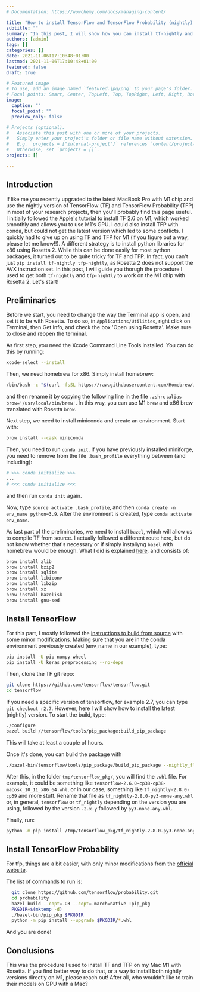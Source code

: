 ```yaml
---
# Documentation: https://wowchemy.com/docs/managing-content/

title: "How to install TensorFlow and TensorFlow Probability (nightly) on Mac M1 Pro with Rosetta"
subtitle: ""
summary: "In this post, I will show how you can install tf-nightly and tfp-nightly on your Mac M1 Pro with Rosetta"
authors: [admin]
tags: []
categories: []
date: 2021-11-06T17:10:48+01:00
lastmod: 2021-11-06T17:10:48+01:00
featured: false
draft: true

# Featured image
# To use, add an image named `featured.jpg/png` to your page's folder.
# Focal points: Smart, Center, TopLeft, Top, TopRight, Left, Right, BottomLeft, Bottom, BottomRight.
image:
  caption: ""
  focal_point: ""
  preview_only: false

# Projects (optional).
#   Associate this post with one or more of your projects.
#   Simply enter your project's folder or file name without extension.
#   E.g. `projects = ["internal-project"]` references `content/project/deep-learning/index.md`.
#   Otherwise, set `projects = []`.
projects: []

---
```


## Introduction

If like me you recently upgraded to the latest MacBook Pro with M1 chip and use the nightly version of TensorFlow (TF) and TensorFlow Probability (TFP) in most of your research projects, then you'll probably find this page useful. I initially followed the [Apple's tutorial](https://developer.apple.com/metal/tensorflow-plugin/) to install TF 2.6 on M1, which worked smoothly and allows you to use M1's GPU. I could also install TFP with conda, but could not get the latest version which led to some conflicts. I quickly had to give up on using TF and TFP for M1 (if you figure out a way, please let me know!!).
A different strategy is to install python libraries for x86 using Rosetta 2. While this can be done easily for most python packages, it turned out to be quite tricky for TF and TFP. In fact, you can't just `pip install tf-nightly tfp-nightly`, as Rosetta 2 does not support the AVX instruction set.
In this post, I will guide you thorugh the procedure I used to get both `tf-nightly` and `tfp-nightly` to work on the M1 chip with Rosetta 2. Let's start!

## Preliminaries

Before we start, you need to change the way the Terminal app is open, and set it to be with Rosetta. To do so, in `Applications/Utilities`, right click on Terminal, then Get Info, and check the box 'Open using Rosetta'. Make sure to close and reopen the terminal.

As first step, you need the Xcode Command Line Tools installed. You can do this by running:

```bash
xcode-select --install
```

Then, we need homebrew for x86. Simply install homebrew:

```bash
/bin/bash -c "$(curl -fsSL https://raw.githubusercontent.com/Homebrew/install/HEAD/install.sh)"
```

and then rename it by copying the following line in the file `.zshrc` :`alias brow='/usr/local/bin/brew'`. In this way, you can use M1  `brew` and x86 brew translated with Rosetta `brow`.

Next step, we need to install miniconda and create an environment. Start with:

```bash
brow install --cask miniconda
```

Then, you need to run `conda init`. if you have previously installed miniforge, you need to remove from the file `.bash_profile` everything between (and including):

```bash
# >>> conda initialize >>>
...
# <<< conda initialize <<<
```

and then run `conda init` again.

Now, type `source activate .bash_profile`, and then `conda create -n env_name python=3.9`. After the environment is created, type `conda activate env_name`.

As last part of the preliminaries, we need to install `bazel`, which will allow us to compile TF from source. I actually followed a different route here, but do not know whether that's necessary or if simply installyng `bazel` with homebrew would be enough. What I did is explained [here](https://github.com/tensorflow/tensorflow/issues/46044#issuecomment-801349383), and consists of:

```bash
brow install zlib
brow install bzip2
brow install sqlite
brow install libiconv
brow install libzip
brow install xz
brow install bazelisk
brow install gnu-sed
```

## Install TensorFlow

For this part, I mostly followed the [instructions to build from source](https://www.tensorflow.org/install/source) with some minor modifications. Making sure that you are in the conda environment previously created (env_name in our example), type:

```bash
pip install -U pip numpy wheel
pip install -U keras_preprocessing --no-deps
```

Then, clone the TF git repo:

```bash
git clone https://github.com/tensorflow/tensorflow.git
cd tensorflow
```

If you need a specific version of tensorflow, for example 2.7, you can type `git checkout r2.7`. However, here I will show how to install the latest (nightly) version. To start the build, type:

```bash
./configure
bazel build //tensorflow/tools/pip_package:build_pip_package
```

This will take at least a couple of hours.

Once it's done, you can build the package with

```bash
./bazel-bin/tensorflow/tools/pip_package/build_pip_package --nightly_flag /tmp/tensorflow_pkg
```

After this, in the folder `tmp/tensorflow_pkg/`, you will find the `.whl` file. For example, it could be something like `tensorflow-2.6.0-cp38-cp38-macosx_10_11_x86_64.whl`, or in our case, something like `tf_nightly-2.8.0-cp39` and more stuff. Rename that file as `tf_nightly-2.8.0-py3-none-any.whl` or, in general, `tensorflow` or `tf_nightly` depending on the version you are using, followed by the version `-2.x.y` followed by `py3-none-any.whl`.

Finally, run:

```bash
python -m pip install /tmp/tensorflow_pkg/tf_nightly-2.8.0-py3-none-any.whl
```
## Install TensorFlow Probability

For tfp, things are a bit easier, with only minor modifications from the [official website](https://www.tensorflow.org/probability/install).

The list of commands to run is:

```bash
  git clone https://github.com/tensorflow/probability.git
  cd probability
  bazel build --copt=-O3 --copt=-march=native :pip_pkg
  PKGDIR=$(mktemp -d)
  ./bazel-bin/pip_pkg $PKGDIR
  python -m pip install --upgrade $PKGDIR/*.whl
```

And you are done!


## Conclusions
This was the procedure I used to install TF and TFP on my Mac M1 with Rosetta. If you find better way to do that, or a way to install both nightly versions directly on M1, please reach out!
After all, who wouldn't like to train their models on GPU with a Mac?
